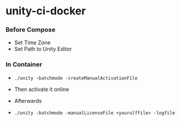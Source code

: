 # unity-ci-docker

### Before Compose

- Set Time Zone
- Set Path to Unity Editor

### In Container

- ```./unity -batchmode -createManualActivationFile```

- Then activate it online

- Afterwards

- ```./unity -batchmode -manualLicenseFile <yourulffile> -logfile```
